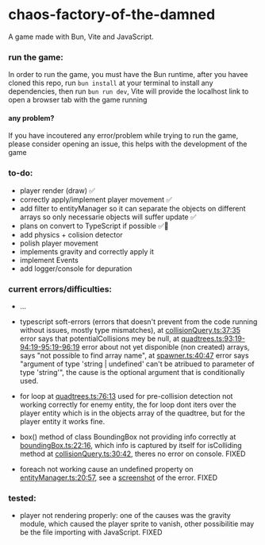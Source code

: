 # chaos-factory-of-the-damned

A game made with Bun, Vite and JavaScript.

### run the game:

In order to run the game, you must have the Bun runtime, after you havee cloned this repo, run ``` bun install ``` at your terminal to install any dependencies, then run ``` bun run dev ```, Vite will provide the localhost link to open a browser tab with the game running

#### any problem?

If you have incoutered any error/problem while trying to run the game, please consider opening an issue, this helps with the development of the game

### to-do:

- player render (draw) ✅
- correctly apply/implement player movement ✅
- add filter to entityManager so it can separate the objects on different arrays so only necessarie objects will suffer update ✅
- plans on convert to TypeScript if possible ✅🎉
- add physics + colision detector
- polish player movement
- implements gravity and correctly apply it
- implement Events
- add logger/console for depuration

### current errors/difficulties:

- ...
- typescript soft-errors (errors that doesn't prevent from the code running without issues, mostly type mismatches), at <a href='./modules//physics/collisions/collisionQuery.ts'>collisionQuery.ts:37:35</a> error says that potentialCollisions mey be null, at <a href='./modules/physics/collisions/quadtrees.ts'>quadtrees.ts:93:19-94:19-95:19-96:19</a> error about not yet disponible (non created) arrays, says "not possible to find array name", at <a href='./modules/tools/spawner.ts'>spawner.ts:40:47</a> error says "argument of type 'string | undefined' can't be atribued to parameter of type 'string'", the cause is the optional argument that is conditionally used.
- for loop at <a href='./modules/physics/collisions/quadtrees.ts'>quadtrees.ts:76:13</a> used for pre-collision detection not working correctly for enemy entity, the for loop dont iters over the player entity which is in the objects array of the quadtree, but for the player entity it works fine.

- box() method of class BoundingBox not providing info correctly at <a href='./modules/physics/collisions/boundingBox.ts'>boundingBox.ts:22:16</a>, which info is captured by itself for isColliding method at <a href='./modules/physics/collisions/collisionQuery.ts'>collisionQuery.ts:30:42</a>, theres no error on console. FIXED
- foreach not working cause an undefined property on <a href='./modules/entityManager.ts'>entityManager.ts:20:57</a>, see a <a href='./to-do media/Captura de tela 2024-10-29 180743.png'>screenshot</a> of the error. FIXED

### tested:

- player not rendering properly:
    one of the causes was the gravity module, which caused the player sprite to vanish, other possibilitie may be the file importing with JavaScript. FIXED